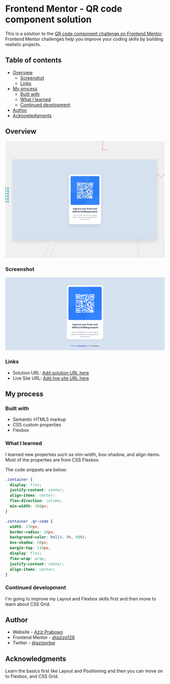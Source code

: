 # Frontend Mentor - QR code component solution

This is a solution to the [QR code component challenge on Frontend Mentor](https://www.frontendmentor.io/challenges/qr-code-component-iux_sIO_H). Frontend Mentor challenges help you improve your coding skills by building realistic projects.

## Table of contents

- [Overview](#overview)
  - [Screenshot](#screenshot)
  - [Links](#links)
- [My process](#my-process)
  - [Built with](#built-with)
  - [What I learned](#what-i-learned)
  - [Continued development](#continued-development)
- [Author](#author)
- [Acknowledgments](#acknowledgments)

## Overview

![Design preview for the QR code component coding challenge](./design/desktop-preview.jpg)

### Screenshot

![](./screenshot/full-page.png)

### Links

- Solution URL: [Add solution URL here](https://www.frontendmentor.io/challenges/qr-code-component-iux_sIO_H/hub/qr-code-component-1utkpYPOGZ/solutions)
- Live Site URL: [Add live site URL here](https://azizp128.github.io/QR-Code/)

## My process

### Built with

- Semantic HTML5 markup
- CSS custom properties
- Flexbox

### What I learned

I learned new properties such as min-width, box-shadow, and align-items. Most of the properties are from CSS Flexbox.

The code snippets are below:

```css
.container {
  display: flex;
  justify-content: center;
  align-items: center;
  flex-direction: column;
  min-width: 300px;
}
```

```css
.container .qr-code {
  width: 250px;
  border-radius: 10px;
  background-color: hsl(0, 0%, 99%);
  box-shadow: 50px;
  margin-top: 110px;
  display: flex;
  flex-wrap: wrap;
  justify-content: center;
  align-items: center;
}
```

### Continued development

I'm going to improve my Layout and Flexbox skills first and then move to learn about CSS Grid.

## Author

- Website - [Aziz Prabowo](https://azizp128.github.io/)
- Frontend Mentor - [@azizp128](https://www.frontendmentor.io/profile/azizp128)
- Twitter - [@azizprbw](https://www.twitter.com/azizprbw)

## Acknowledgments

Learn the basics first like Layout and Positioning and then you can move on to Flexbox, and CSS Grid.
